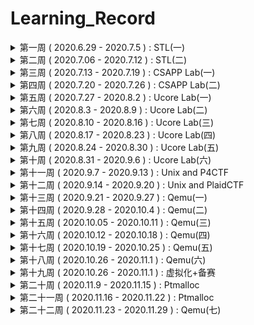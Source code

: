 

# Learning_Record

<details>
<summary>第一周  ( 2020.6.29 - 2020.7.5 )  :  STL(一)</summary>


- 弄完STL vector
- 补C++
- 南大计算机基础

</details>

<details>
<summary>第二周  ( 2020.7.06 - 2020.7.12 )  :  STL(二)</summary>


- 弄完STL list tree
- csapp 看到 2.3.2

</details>

<details>
<summary>第三周  ( 2020.7.13 - 2020.7.19 )  :  CSAPP Lab(一)</summary>


- Data Lab
- Bomb Lab
- Attack Lab
- Cache Lab

</details>

<details>
<summary>第四周  ( 2020.7.20 - 2020.7.26 )  :  CSAPP Lab(二)</summary>


- Malloc Lab
- Shell Lab

</details>

<details>
<summary>第五周  ( 2020.7.27 - 2020.8.2 )  :  Ucore Lab(一)</summary>

- 看完csapp
- Ucore Lab1

</details>

<details>
<summary>第六周  ( 2020.8.3 - 2020.8.9 )  :  Ucore Lab(二)</summary>


- Ucore Lab2-6
- Ucore 扩展做到 Lab1

</details>

<details>
<summary>第七周  ( 2020.8.10 - 2020.8.16 )  :  Ucore Lab(三)</summary>


- Ucore Lab7
- Ucore 扩展做到 Lab5

</details>

<details>
<summary>第八周  ( 2020.8.17 - 2020.8.23 )  :  Ucore Lab(四)</summary>


- Ucore Lab8
- Ucore 扩展做到 Lab7
- 整理6个关于整数/浮点数的CVE漏洞

</details>

<details>
<summary>第九周  ( 2020.8.24 - 2020.8.30 )  :  Ucore Lab(五)</summary>


- Ucore Lab 8 扩展
- 复现DirtyCow
- Makefile
- Google CTF sprint

</details>

<details>
<summary>第十周  ( 2020.8.31 - 2020.9.6 )  :  Ucore Lab(六)</summary>


- Ucore Lab 8 扩展
- 复现DirtyCow
- Makefile
- Google CTF sprint

</details>

<details>
<summary>第十一周  ( 2020.9.7 - 2020.9.13 )  :  Unix and P4CTF</summary>


- P4CTF KVM
- Unix 第一章

</details>

<details>
<summary>第十二周  ( 2020.9.14 - 2020.9.20 )  :  Unix and PlaidCTF</summary>


- PlaidCTF sandybox
- Unix 第四章

</details>

<details>
<summary>第十三周  ( 2020.9.21 - 2020.9.27 )  :  Qemu(一)</summary>


- Blizzard CTF
- Qemu 2.3
- ELF解析器

</details>

<details>
<summary>第十四周  ( 2020.9.28 - 2020.10.4 )  :  Qemu(二)</summary>


- Rdb调试器
- Qemu 2.5

</details>

<details>
<summary>第十五周  ( 2020.10.05 - 2020.10.11 )  :  Qemu(三)</summary>


- Qemu 3
- HITB CTF
- C语言实现面向对象
- 搭建漏洞复现环境

</details>

<details>
<summary>第十六周  ( 2020.10.12 - 2020.10.18 )  :  Qemu(四)</summary>


- day1: 搭建漏洞复现环境
- day2: 搭建漏洞复现环境
- day3: 复现CVE-2015-5156 写完 poc 和 exp
- day4: 复现CVE-2015-7504 分析完漏洞成因和执行流程
- day5: 复现CVE-2015-7504 写完 poc 由于涉及一个crc校验所以exp没有写出来
- day6: GACTF babyqemu
- day7: N1CTF Kemu 尝试做了一下  没做出来

</details>

<details>
<summary>第十七周  ( 2020.10.19 - 2020.10.25 )  :  Qemu(五)</summary>

- 2020.10.19  :  

  - [ ] N1CTF Kemu 没做完

- 2020.10.20：

  - [x] 2019 Qwb Qwct 这道题和之前的比起来就是多了一个对输入的数据会进行一些操作

    **漏洞模式1：当存储数据的buffer被填充满的时候，使用strlen得到的结果可能会是比理想值大的，因为其会把buffer后面的内容的长度也算进去**

    **漏洞模式2：以数组的size作为下标的时候，会导致读取或写入的时候，读取或写入到数组后面的区间**

- 2020.10.21：

  - [x] C++ prime 看了一下 以前没有注意到的章节
  - [x] 刷了两道LeetCode的简单题，一道是检验输入的字符是否是长按产生的利用双指针方法，一道是利用两个栈来替代队列使用的方法是一个栈用来主要存储数据另一个栈来辅助存储和汉诺塔比较类似

- 2020.10.22：

  - [x] Pwnable 3 道题，由于gdb环境崩了，所以就只做了3道，第一道start是个很简单的栈溢出然后往栈上写shellcode，第二道也是往栈上写shellocde使用orw，第三道有趣一些是一个计算器不过计算器对数据处理的不够细致在输入如"+666"这种数据的时候会导致越界读或写
  
- 2020.10.23：

  - [x] N1CTF Kemu  收尾，以前没遇见过的题目类型，修改了原有的qemu设备代码，而不是自己新添加的设备，而且还涉及到了一个附属设备的东西
  
- 2020.10.24:

  - [ ] ByteCtf 尝试做了qiao 和 gun，qiao涉及了ollvm混淆就没做出来，gun的洞在哪也没找到

- 2020.10.25：

  - [x] qemu看完i440fx初始化，准备加速看一下那本书，理一下虚拟机初始化的过程，然后仔细看看源码
  - [x] 在wh1te师傅的帮助下，解出qiao，完成byetctf签到，ORZ
  - [ ] 整理qiao和easyheap的漏洞模式，但是没看出哪里有洞，ORZ

</details>

<details>
<summary>第十八周  ( 2020.10.26 - 2020.11.1 )  :  Qemu(六)</summary>

- 2020.10.26  :
  - [x] qemu 书看到fw_cfg设备那里，又回头看了下前面关于QOM那里的内容，对于qemu中实现的面向对象脑中有一个大概的框架，关于主板初始化，书中主板初始化这章也涉及了很多后面的章节的内容，不过对于主板初始化来说主要就是这几个步骤，创建北桥、创建PCI根总线、创建根PCI总线上北桥部分、创建初始化相关的MemoryRegion、创建PIIX3设备，对于虚拟机初始化来说，主要是下面几个步骤，内存计算，CPU初始化，内存初始化，主板初始化，中断初始化
  - [x] 分析了一下主板初始化的源码，不过没有分析完，复习了一下QOM相关的代码
  - [x] 两道leetcode题，第一道是计算数组中比当前数字小的数字的个数(利用二叉树思想做的)，第二道是判断是不是平衡树，方法是用前序遍历，每一次遍历都计算一次深度，然后做差进行对比
- 2020.10.27：
  - [x] qemu 书看完fw_cfg设备，fw_cfg设备主要的作用是用来给虚拟机转递信息的，包括给bios传递之前初始化过的主板上的硬件当中的信息，并且也可以给虚拟系统传文件，也可以起到像是一个微型的vmtools的作用。seabios并没有深究，因为这个seabios设计到的是bios的代码，和虚拟化感觉有关系但是关系并不是特别大，所以略读了一下
  - [x] 安好了codeql，简单的学了一些ql语法，审了一下freetype
  - [x] 两道leetcode题，第一道是二叉树的前序遍历直接套模板就可以了，第二道是求二叉树的最大深度这道题也是利用前序遍历，然后根据depth = max(depth(root->left) + depth(root->right)) + 1这个公式可以计算出来，左右子树的深度，然后找最大的就可以了
- 2020.10.28：

  - [x] 两道leetcode题，第一道是检测是不是对称的二叉树，第二道是把二叉树对称转换一下
- 2020.10.29：
- [x] 社团招新，省赛备赛
- 2020.10.30：
  
  - [x] 社团招新，省赛备赛
- 2020.10.31：
  - [x] 社团招新，省赛备赛
  
- 2020.11.1：
  - [x] 社团招新，省赛备赛

</details>

<details>
<summary>第十九周  ( 2020.10.26 - 2020.11.1 )  :  虚拟化+备赛</summary>

-   2020.11.2：
    - [x] linux下的反调试，linux下的反调试的原理是因为gdb它动调的原理是使用ptrace，所以我们在程序里如果加了一句只可以被一个进程追踪的话，那么被gdb加载动调的时候就会直接结束
    - [x] 脱linux下的upx壳，脱upx壳就是利用ida远程动调，然后再利用idc脚本把程序dump出来，然后再进行之后的静态分析或动调调试
    - [x] 利用上面的两个知识点出了道题，攒fuzz机
-   2020.11.3：
    
    - [x] 尝试使用ptrace把反调试加固一下，加固的方法就是子进程所有执行的函数全部都是我们改写的函数，也就相当于一个小型的虚拟机，子进程中执行的是伪指令，真正的指令是在父进程中进行解释的，(准备用这个知识点出一道题)
    - [x] 复习一下base64加解密的原理
    - [x] 两道leetcode题，第一道是二叉树的最近公共祖先，最近公共祖先的定义为：“对于有根树 T 的两个结点 p、q，最近公共祖先表示为一个结点 x，满足 x 是 p、q 的祖先且 x 的深度尽可能大（一个节点也可以是它自己的祖先）这道题的解决方法是通过递归对二叉树进行后序遍历，当遇到节点 pp 或 qq 时返回。从底至顶回溯，当节点 p,q 在节点 root 的异侧时，节点 root 即为最近公共祖先，则向上返回 root；第二道是从上到下打印二叉树 II，这道题是使用的别人的方法，首先现根据当前结点，计算出下一层一共有多少个结点，然后打印本层结点的时候，每打印完一次，就把当前层结点数量减一，当节点数量为0时则打印完毕，当前层打印完毕就开始打印下一层
-   2020.11.4：

    - [x] 比赛备赛

    - [x] 两道leetcode题，第一道是寻找二叉搜索树中的第k大结点，二叉搜索树定义：二叉搜索树，它或者是一棵空树，或者是具有下列性质的二叉树：若它的左子树不空，则左子树上所有结点的值均小于它的根结点的值；若它的右子树不空，则右子树上所有结点的值均大于它的根结点的值；它的左、右子树也分别为二叉搜索树。利用的方法是二叉搜索树的中序遍历(左中右)为一个递增的有序序列，反中序遍历(右中左)为递减的有序序列，我起初的想法是遍历树上的所有结点，然后把所有的值存起来，然后对所有的值排序，排序之后再求第k大的结点，中间步骤太多所以超时了；第二道是二叉搜索树的最近公共祖先，和昨天做的那道二叉树的最近公共祖先一样的解法
-   2020.11.5：
  - [x] 出题恰钱，去ollvm混淆的时候，会修改程序逻辑，所以原先写的代码逻辑就不可以用了，得重新写一下，所以得明天才能出完了
  - [x] 两道leetcode题，第一道是合并二叉树，找到四个临界条件，两个树的结点都存在，第一个树的结点存在第二个树的结点不存在，第一个树的结点不存在第二个树的结点不存在，两个树的结点都不存在，根据这四个结点做相应操作即可，第二道是平衡二叉树，遍历每个结点的左右子树，然后计算出深度差，检测深度查是不是大于1即可
-   2020.11.6：
    - [x] 出完题目
    - [x] 学了一下codeql，主要是做了一下CodeQL U-Boot Challenge这个实验，一共有十个实验，做完了9个，然后翻译了一下官方的关于类的文档，没有翻译完，翻译了一半，感觉ql里面的类和c++的类很像
    - [x] 三道leetcode题，两道都是重复的题，相当于复习了，一道是对称二叉树，一道是翻转二叉树，对称二叉树的思路：比如有两个同一层的节点，a和b，用a的左和b的右做对比，用a的右和b的左做对比，然后再把边界考虑好即可；第二道是翻转二叉树，就正常的交换即可，第三道是单值二叉树，考虑好边界条件，然后遍历即可
-   2020.11.7：
    - [x] 做完CodeQL U-Boot Challenge实验，这个实验最后的step-10，难度比之前高了很多，所以这个实验用了挺长时间
    - [x] Codeql看了以下数据流的相关文档，中间有很多翻译不过来的东西，而且也就理解了大概意思(自认为)
-   2020.11.8：
    - [x] 两道leetcode，第一道是二叉树的直径，这道题就是二叉树深度的变种题，改一改就可以过了；第二道是修剪二叉搜索树，因为是二叉搜索树所以就简单了许多，有两种情况，当前节点是小于low还是大于high，小于low就减掉左子树保留右子树，如果大于high就减掉右子树保留左子树
    - [x] 翻译了一下迭代器的库的文档，但是没太搞懂怎么用

</details>

<details>
<summary>第二十周  ( 2020.11.9 - 2020.11.15 )  :  Ptmalloc</summary>

-   2020.11.9：
    
    - [x] ctf-wiki，为了比赛看了下ptmalloc部分的文档
    - [x] 两道leetcode
-   2020.11.10：
    
    - [x] Chunk Extend and Overlapping 学习 做wiki上相关例题
-   2020.11.11：
    
    - [x] Fastbin Attack 学习 做wiki上相关例题
-   2020.11.12：
    
    - [x] Unsorted Bin Attack 学习 做wiki上相关例题
-   2020.11.13：
    
    - [x] libc2.23 Tcache Attack 学习 做Wiki上相关例题
-   2020.11.14：
    
    - [x] 做两道和malloc_consolidate有关的题目
-   2020.11.15：
    - [x] House Of Einherjar 学习 做wiki上相关例题

</details>

<details>
<summary>第二十一周  ( 2020.11.16 - 2020.11.22 )  :  Ptmalloc</summary>

-   2020.11.16：

    - [x] 阅读wiki上深度理解ptmalloc那一章
    - [x] 阅读ptmalloc源码
-   2020.11.17：
    
    - [x] 学习libc2.31版本的各种漏洞利用方式
-   2020.11.18：
    
    - [x] Tcache stash unlink attack 学习 做相关的题目
-   2020.11.19：
    
    - [x] 阅读并调试shellphish的how2heap(看的2.23和2.27部分)
    - [x] IO_FILE攻击学习（一）
-   2020.11.20：
    
    - [x] 阅读并调试shellphish的how2heap(看的2.31部分)
    - [x] IO_FILE攻击学习（二）
-   2020.11.21：
    
    - [x] 比赛第一天，输出两道题目，一道是利用的Tcache stash unlink attack攻击，另一道是用到了没有学过的知识点，就是当scanf获取的输入过长时，他会申请一个largebin来存输入，这样就可以触发malloc_consolidate，然后就可以通过uaf泄露出libc了
-   2020.11.22：
    
    - [x] 比赛第二天，输出两道题目，一道是C++ pwn，这道题有一个越界写但是具体的利用方法不太知道，就是很玄学，另一道是堆风水

</details>

<details>
<summary>第二十二周  ( 2020.11.23 - 2020.11.29 )  :  Qemu(七)</summary>


-   2020.11.23：
    
    - [x] 复现一下周六周日比赛没做出来的一个题
    - [x] 周六周日比赛睡得有点太晚，没啥精神，下午就又睡了一会，晚上有些别的事情
-   2020.11.24：
    
    - [x] 阅读qemu内存初始化那一章，最开始这部分和操作系统中内存管理差不多，主要就是介绍了一下寻址机制(影子页表与EPT)
    
    - [x] leetcode两道题，第一道是简单的贪心算法，给孩子分配饼干，贪心策略是给剩余孩子里最小饥饿度的孩子分配最小的能饱腹的饼干。第二道也是一道简单的贪心算法，贪心策略为在每次遍历中，只考虑并更新相邻一侧的大小关系。

